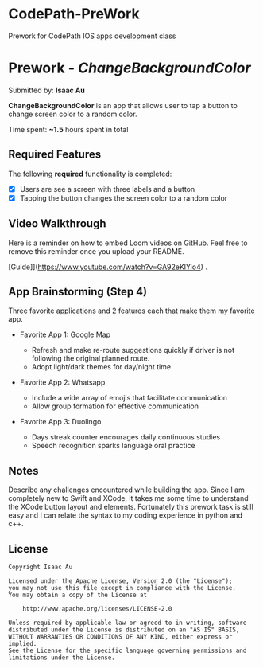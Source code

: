 # CodePath-PreWork
Prework for CodePath IOS apps development class

# Prework - *ChangeBackgroundColor*

Submitted by: **Isaac Au**

**ChangeBackgroundColor** is an app that allows user to tap a button to change screen color to a random color. 

Time spent: **~1.5** hours spent in total

## Required Features

The following **required** functionality is completed:

- [x] Users are see a screen with three labels and a button
- [x] Tapping the button changes the screen color to a random color
 
## Video Walkthrough

Here is a reminder on how to embed Loom videos on GitHub. Feel free to remove this reminder once you upload your README. 

[Guide]](https://www.youtube.com/watch?v=GA92eKlYio4) .

## App Brainstorming (Step 4)
Three favorite applications and 2 features each that make them my favorite app.
- Favorite App 1: Google Map
  - Refresh and make re-route suggestions quickly if driver is not following the original planned route.
  - Adopt light/dark themes for day/night time
    
- Favorite App 2: Whatsapp
  - Include a wide array of emojis that facilitate communication
  - Allow group formation for effective communication
    
- Favorite App 3: Duolingo
  - Days streak counter encourages daily continuous studies
  - Speech recognition sparks language oral practice 

## Notes

Describe any challenges encountered while building the app.
Since I am completely new to Swift and XCode, it takes me some time to understand the XCode button layout and elements. 
Fortunately this prework task is still easy and I can relate the syntax to my coding experience in python and c++. 


## License

    Copyright Isaac Au

    Licensed under the Apache License, Version 2.0 (the "License");
    you may not use this file except in compliance with the License.
    You may obtain a copy of the License at

        http://www.apache.org/licenses/LICENSE-2.0

    Unless required by applicable law or agreed to in writing, software
    distributed under the License is distributed on an "AS IS" BASIS,
    WITHOUT WARRANTIES OR CONDITIONS OF ANY KIND, either express or implied.
    See the License for the specific language governing permissions and
    limitations under the License.
